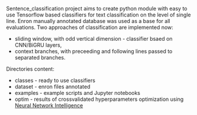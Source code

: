 Sentence_classification project aims to create python module with easy to use Tensorflow based classifiers for text classification on the level of single line.
Enron manually annotated database was used as a base for all evaluations.
Two approaches of classification are implemented now:
- sliding window, with odd vertical dimension - classifier bsaed on CNN/BiGRU layers,
- context branches, with preceeding and following lines passed to separated branches.

Directories content:
- classes - ready to use classifiers
- dataset - enron files annotated
- examples - example scripts and Jupyter notebooks
- optim - results of crossvalidated hyperparameters optimization using [Neural Network Intelligence](https://www.microsoft.com/en-us/research/project/neural-network-intelligence/)
